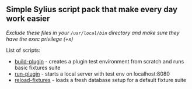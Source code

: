 ## Simple Sylius script pack that make every day work easier

*Exclude these files in your `/usr/local/bin` directory and make sure they have the exec privilege (+x)*

List of scripts:
* [build-plugin](build-plugin) - creates a plugin test environment from scratch and runs basic fixtures suite
* [run-plugin](run-plugin) - starts a local server with test env on localhost:8080
* [reload-fixtures](reload-fixtures) - loads a fresh database setup for a default fixture suite 
